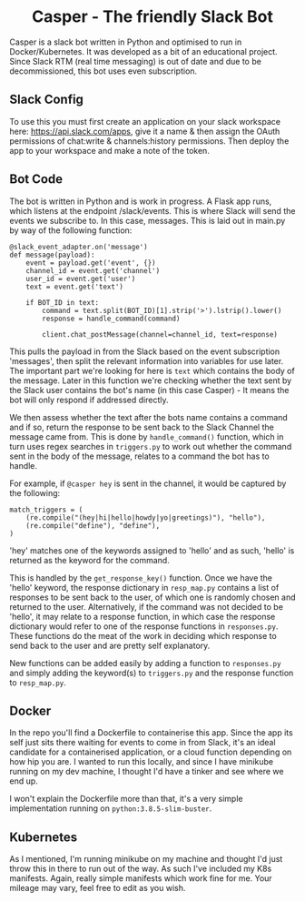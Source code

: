 # <div align="center">Casper - The friendly Slack Bot</div>
Casper is a slack bot written in Python and optimised to run in Docker/Kubernetes. It was developed as a bit of an educational project.
Since Slack RTM (real time messaging) is out of date and due to be decommissioned, this bot uses even subscription.

## Slack Config

To use this you must first create an application on your slack workspace here: https://api.slack.com/apps, give it a name & then assign the OAuth permissions of chat:write & channels:history permissions. Then deploy the app to your workspace and make a note of the token.

## Bot Code

The bot is written in Python and is work in progress. A Flask app runs, which listens at the endpoint /slack/events. This is where Slack will send the events we subscribe to. In this case, messages. This is laid out in main.py by way of the following function:
```
@slack_event_adapter.on('message')
def message(payload):
    event = payload.get('event', {})
    channel_id = event.get('channel')
    user_id = event.get('user')
    text = event.get('text')

    if BOT_ID in text:
        command = text.split(BOT_ID)[1].strip('>').lstrip().lower()
        response = handle_command(command)

        client.chat_postMessage(channel=channel_id, text=response)
```
This pulls the payload in from the Slack based on the event subscription 'messages', then split the relevant information into variables for use later. The important part we're looking for here is `text` which contains the body of the message. Later in this function we're checking whether the text sent by the Slack user contains the bot's name (in this case Casper) - It means the bot will only respond if addressed directly. 

We then assess whether the text after the bots name contains a command and if so, return the response to be sent back to the Slack Channel the message came from. This is done by `handle_command()` function, which in turn uses regex searches in `triggers.py` to work out whether the command sent in the body of the message, relates to a command the bot has to handle.

For example, if `@casper hey` is sent in the channel, it would be captured by the following:
```
match_triggers = (
    (re.compile("(hey|hi|hello|howdy|yo|greetings)"), "hello"),
    (re.compile("define"), "define"),
)
```
'hey' matches one of the keywords assigned to 'hello' and as such, 'hello' is returned as the keyword for the command.

This is handled by the `get_response_key()` function. Once we have the 'hello' keyword, the response dictionary in `resp_map.py` contains a list of responses to be sent back to the user, of which one is randomly chosen and returned to the user. Alternatively, if the command was not decided to be 'hello', it may relate to a response function, in which case the response dictionary would refer to one of the response functions in `responses.py`. These functions do the meat of the work in deciding which response to send back to the user and are pretty self explanatory. 

New functions can be added easily by adding a function to `responses.py` and simply adding the keyword(s) to `triggers.py` and the response function to `resp_map.py`.

## Docker

In the repo you'll find a Dockerfile to containerise this app. Since the app its self just sits there waiting for events to come in from Slack, it's an ideal candidate for a containerised application, or a cloud function depending on how hip you are. I wanted to run this locally, and since I have minikube running on my dev machine, I thought I'd have a tinker and see where we end up.

I won't explain the Dockerfile more than that, it's a very simple implementation running on `python:3.8.5-slim-buster`.

## Kubernetes

As I mentioned, I'm running minikube on my machine and thought I'd just throw this in there to run out of the way. As such I've included my K8s manifests. Again, really simple manifests which work fine for me. Your mileage may vary, feel free to edit as you wish.
